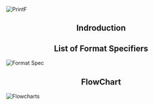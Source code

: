 
![PrintF](https://github.com/chapmanhunt4/holbertonschool-printf/assets/143765559/2ad1ca6d-3f10-432a-9c51-4cfb1dbf080e)



<h2 align="center">Indroduction</h2>
<p></p>

<h2 align="center">List of Format Specifiers</h2>

![Format Spec](https://github.com/chapmanhunt4/holbertonschool-printf/assets/143765559/70f4bc6e-eaa4-47e8-b5ca-681da95aeb1e)

<h2 align="center">FlowChart</h2>

![Flowcharts](https://github.com/chapmanhunt4/holbertonschool-printf/assets/143765559/2b4c7e3f-1786-4fa2-95dd-66bc66415a4a)
